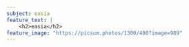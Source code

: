 ```yaml
---
subject: easia
feature_text: |
    <h2>easia</h2>
feature_image: "https://picsum.photos/1300/400?image=989"
---
```


